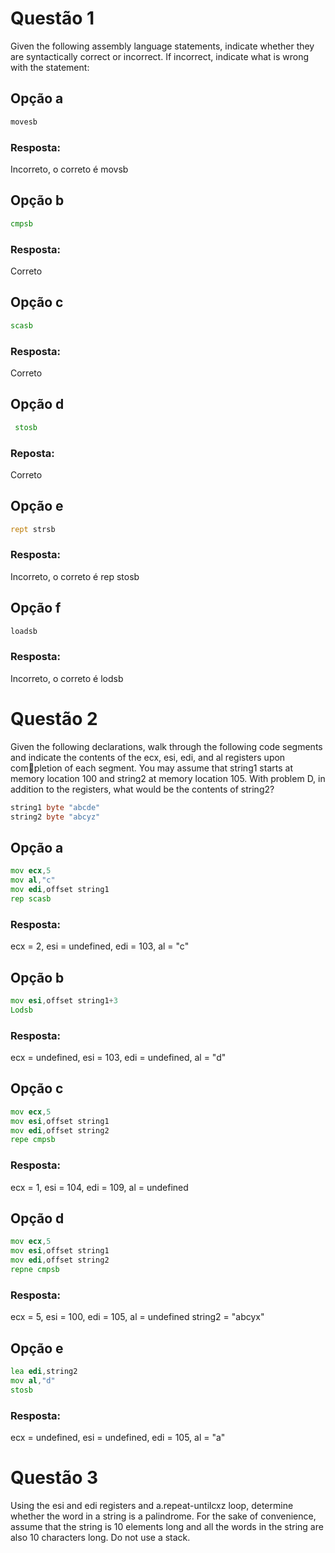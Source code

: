 # Questão 1
Given the following assembly language statements, indicate whether they are
syntactically correct or incorrect. If incorrect, indicate what is wrong with the
statement:
## Opção a
```asm
movesb
```
### Resposta:
Incorreto, o correto é movsb

## Opção b
```asm
cmpsb
```

### Resposta:
Correto

## Opção c
```asm
scasb
```
### Resposta:
Correto

## Opção d

```asm
 stosb
```
### Reposta:
Correto

## Opção e
```asm
rept strsb
```
### Resposta:
Incorreto, o correto é  rep stosb 

## Opção f
```asm
loadsb
```
### Resposta:
Incorreto, o correto é lodsb

# Questão 2

Given the following declarations, walk through the following code segments
and indicate the contents of the ecx, esi, edi, and al registers upon completion of each segment. You may assume that string1 starts at memory
location 100 and string2 at memory location 105. With problem D, in
addition to the registers, what would be the contents of string2?

```asm
string1 byte "abcde"
string2 byte "abcyz"
```

## Opção a
```asm
mov ecx,5
mov al,"c"
mov edi,offset string1
rep scasb
```
### Resposta:
ecx = 2, esi = undefined, edi = 103, al = "c"

## Opção b
```asm
mov esi,offset string1+3 
Lodsb
```
### Resposta:
ecx = undefined, esi = 103, edi = undefined, al = "d"

## Opção c
```asm
mov ecx,5
mov esi,offset string1
mov edi,offset string2
repe cmpsb
```
### Resposta:
ecx = 1, esi = 104, edi = 109, al = undefined

## Opção d
```asm
mov ecx,5 
mov esi,offset string1
mov edi,offset string2
repne cmpsb
```

### Resposta:
ecx = 5, esi = 100, edi = 105, al = undefined string2 = "abcyx"

## Opção e
```asm
lea edi,string2
mov al,"d"
stosb
```
### Resposta:
ecx = undefined, esi = undefined, edi = 105, al = "a"

# Questão 3
Using the esi and edi registers and a.repeat-untilcxz loop, determine
whether the word in a string is a palindrome. For the sake of convenience,
assume that the string is 10 elements long and all the words in the string are also
10 characters long. Do not use a stack.
